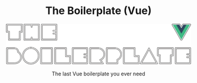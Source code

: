 # **<div align="center">The Boilerplate (Vue)</div>**

<div align="center">
  <img src="./the-boilerplate-vue.png" alt="The Boilerplate VUE">
  <p>The last Vue boilerplate you ever need</p>
</div>

